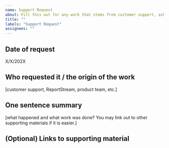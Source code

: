 ```yaml
---
name: Support Request
about: Fill this out for any work that stems from customer support, asks from other teams, being on call, incidents, etc. You may fill this out retroactively.
title: ""
labels: "Support Request"
assignees: ""
---
```


## Date of request

X/X/202X

## Who requested it / the origin of the work

[customer support, ReportStream, product team, etc.]

## One sentence summary

[what happened and what work was done? You may link out to other supporting materials if it is easier.]

## (Optional) Links to supporting material


